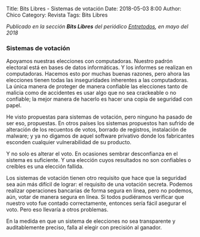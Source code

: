 Title: Bits Libres - Sistemas de votación
Date: 2018-05-03 8:00
Author: Chico
Category: Revista
Tags: Bits Libres

_Publicado en la sección **Bits Libres** del periódico [Entretodos](http://periodicoentretodos.mx/version-impresa), en mayo del 2018_

<!-- break -->

### Sistemas de votación

Apoyamos nuestras elecciones con computadoras. Nuestro padrón electoral está en bases de datos informáticas. Y los informes se realizan en computadoras. Hacemos esto por muchas buenas razones, pero ahora las elecciones tienen todas las inseguridades inherentes a las computadoras. La única manera de proteger de manera confiable las elecciones tanto de malicia como de accidentes es usar algo que no sea crackeable o no confiable; la mejor manera de hacerlo es hacer una copia de seguridad con papel.

He visto propuestas para sistemas de votación, pero ninguno ha pasado de ser eso, propuestas. En otros países los sistemas propuestos han sufrido de alteración de los recuentos de votos, borrado de registros, instalación de malware; y ya no digamos de aquel software privativo donde los fabricantes esconden cualquier vulnerabilidad de su producto.

Y no solo es alterar el voto. En ocasiones sembrar desconfianza en el sistema es suficiente. Y una elección cuyos resultados no son confiables o creíbles es una elección fallida.

Los sistemas de votación tienen otro requisito que hace que la seguridad sea aún más difícil de lograr: el requisito de una votación secreta. Podemos realizar operaciones bancarias de forma segura en línea, pero no podemos, aún, votar de manera segura en línea. Si todos pudiéramos verificar que nuestro voto fue contado correctamente, entonces sería fácil asegurar el voto. Pero eso llevaría a otros problemas.

En la medida en que un sistema de elecciones no sea transparente y auditablemente preciso, falla al elegir con precisión al ganador.
